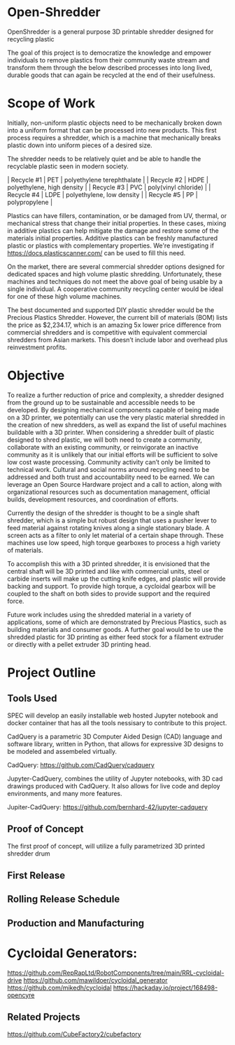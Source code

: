 # Open-Shredder
OpenShredder is a general purpose 3D printable shredder designed for recycling plastic


The goal of this project is to democratize the knowledge and empower individuals to remove plastics from their community waste stream and transform them through the below described processes into long lived, durable goods that can again be recycled at the end of their usefulness. 

# Scope of Work

Initially, non-uniform plastic objects need to be mechanically broken down into a uniform format that can be processed into new products. This first process requires a shredder, which is a machine that mechanically breaks plastic down into uniform pieces of a desired size.

The shredder needs to be relatively quiet and be able to handle the recyclable plastic seen in modern society. 

| Recycle #1 | PET | polyethylene terephthalate |
| Recycle #2 | HDPE | polyethylene, high density |
| Recycle #3 | PVC | poly(vinyl chloride) |
| Recycle #4 | LDPE | polyethylene, low density |
| Recycle #5 | PP | polypropylene |


Plastics can have fillers, contamination, or be damaged from UV, thermal, or mechanical stress that change their initial properties. In these cases, mixing in additive plastics can help mitigate the damage and restore some of the materials initial properties. Additive plastics can be freshly manufactured plastic or plastics with complementary properties. We're investigating if https://docs.plasticscanner.com/ can be used to fill this need.

On the market, there are several commercial shredder options designed for dedicated spaces and high volume plastic shredding. Unfortunately, these machines and techniques do not meet the above goal of being usable by a single individual. A cooperative community recycling center would be ideal for one of these high volume machines.

The best documented and supported DIY plastic shredder would be the Precious Plastics Shredder. However, the current bill of materials (BOM) lists the price as $2,234.17, which is an amazing 5x lower price difference from commercial shredders and is competitive with equivalent commercial shredders from Asian markets. This doesn’t include labor and overhead plus reinvestment profits. 

# Objective

To realize a further reduction of price and complexity, a shredder designed from the ground up to be sustainable and accessible needs to be developed. By designing mechanical components capable of being made on a 3D printer, we potentially can use the very plastic material shredded in the creation of new shredders, as well as expand the list of useful machines buildable with a 3D printer. When considering a shredder built of plastic designed to shred plastic, we will both need to create a community, collaborate with an existing community, or reinvigorate an inactive community as it is unlikely that our initial efforts will be sufficient to solve low cost waste processing. Community activity can’t only be limited to technical work. Cultural and social norms around recycling need to be addressed and both trust and accountability need to be earned. We can leverage an Open Source Hardware project and a call to action, along with organizational resources such as documentation management, official builds, development resources, and coordination of efforts. 

Currently the design of the shredder is thought to be a single shaft shredder, which is a simple but robust design that uses a pusher lever to feed material against rotating knives along a single stationary blade. A screen acts as a filter to only let material of a certain shape through. These machines use low speed, high torque gearboxes to process a high variety of materials. 

To accomplish this with a 3D printed shredder, it is envisioned that the central shaft will be 3D printed and like with commercial units, steel or carbide inserts will make up the cutting knife edges, and plastic will provide backing and support. To provide high torque, a cycloidal gearbox will be coupled to the shaft on both sides to provide support and the required force. 

Future work includes using the shredded material in a variety of applications, some of which are demonstrated by Precious Plastics, such as building materials and consumer goods. A further goal would be to use the shredded plastic for 3D printing as either feed stock for a filament extruder or directly with a pellet extruder 3D printing head. 

# Project Outline

## Tools Used
SPEC will develop an easily installable web hosted Jupyter notebook and docker container that has all the tools nessisary to contribute to this project. 

CadQuery is a parametric 3D Computer Aided Design (CAD) language and software library, written in Python, that allows for expressive 3D designs to be modeled and assembeled virtually. 

CadQuery: https://github.com/CadQuery/cadquery

Jupyter-CadQuery, combines the utility of Jupyter notebooks, with 3D cad drawings produced with CadQuery. It also allows for live code and deploy environments, and many more features. 

Jupiter-CadQuery: https://github.com/bernhard-42/jupyter-cadquery

## Proof of Concept

  The first proof of concept, will utilize a fully parametrized 3D printed shredder drum

## First Release

## Rolling Release Schedule

## Production and Manufacturing

# Cycloidal Generators:
https://github.com/RepRapLtd/RobotComponents/tree/main/RRL-cycloidal-drive
https://github.com/mawildoer/cycloidal_generator
https://github.com/mikedh/cycloidal
https://hackaday.io/project/168498-opencyre

## Related Projects
https://github.com/CubeFactory2/cubefactory
